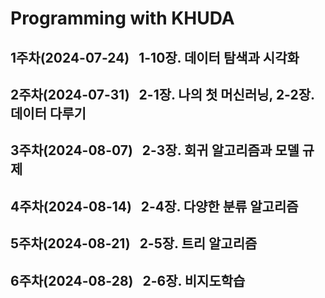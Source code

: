 # Programming with KHUDA
 
## 1주차(2024-07-24)&nbsp;&nbsp; 1-10장. 데이터 탐색과 시각화  

## 2주차(2024-07-31)&nbsp;&nbsp; 2-1장. 나의 첫 머신러닝, 2-2장. 데이터 다루기 

## 3주차(2024-08-07)&nbsp;&nbsp; 2-3장. 회귀 알고리즘과 모델 규제

## 4주차(2024-08-14)&nbsp;&nbsp; 2-4장. 다양한 분류 알고리즘

## 5주차(2024-08-21)&nbsp;&nbsp; 2-5장. 트리 알고리즘

## 6주차(2024-08-28)&nbsp;&nbsp; 2-6장. 비지도학습
